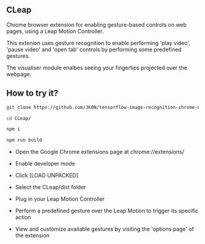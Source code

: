 ## CLeap

Chrome browser extension for enabling gesture-based controls on web pages, using a Leap Motion Controller.

This extenion uses gesture recognition to enable performing 'play video', 'pause video' and 'open tab' controls by performing some
predefined gestures.

The visualiser module enalbes seeing your fingertips projected over the webpage.

## How to try it?

```sh
git clone https://github.com/JK0N/tensorflow-image-recognition-chrome-extension.git
```

```sh
cd CLeap/
```

```sh
npm i
```

```sh
npm run build
```

- Open the Google Chrome extensions page at chrome://extensions/

- Enable developer mode

- Click [LOAD UNPACKED]

- Select the CLeap/dist folder

- Plug in your Leap Motion Controller

- Perform a predefined gesture over the Leap Motion to trigger its specific action 

- View and customize available gestures by visiting the 'options page' of the extension

